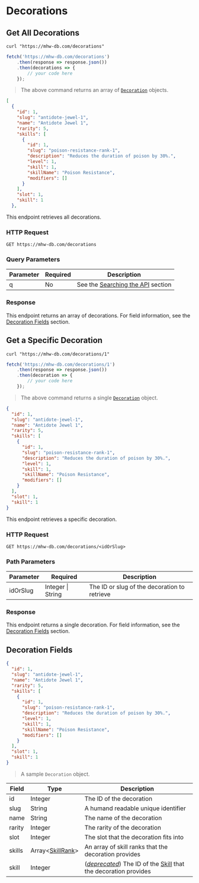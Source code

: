 # Decorations
## Get All Decorations
```shell
curl "https://mhw-db.com/decorations"
```

```javascript
fetch('https://mhw-db.com/decorations')
    .then(response => response.json())
    .then(decorations => {
        // your code here
    });
```

> The above command returns an array of [`Decoration`](#decoration-fields) objects.

```json
[
  {
    "id": 1,
    "slug": "antidote-jewel-1",
    "name": "Antidote Jewel 1",
    "rarity": 5,
    "skills": [
      {
        "id": 1,
        "slug": "poison-resistance-rank-1",
        "description": "Reduces the duration of poison by 30%.",
        "level": 1,
        "skill": 1,
        "skillName": "Poison Resistance",
        "modifiers": []
      }
    ],
    "slot": 1,
    "skill": 1
  },
```

This endpoint retrieves all decorations.

### HTTP Request
`GET https://mhw-db.com/decorations`

### Query Parameters
Parameter | Required | Description
--------- | -------- | -----------
q | No | See the [Searching the API](#searching-the-api) section

### Response
This endpoint returns an array of decorations. For field information, see the [Decoration Fields](#decoration-fields) section.

## Get a Specific Decoration
```shell
curl "https://mhw-db.com/decorations/1"
```

```javascript
fetch('https://mhw-db.com/decorations/1')
    .then(response => response.json())
    .then(decoration => {
        // your code here
    });
```

> The above command returns a single [`Decoration`](#decoration-fields) object.

```json
{
  "id": 1,
  "slug": "antidote-jewel-1",
  "name": "Antidote Jewel 1",
  "rarity": 5,
  "skills": [
    {
      "id": 1,
      "slug": "poison-resistance-rank-1",
      "description": "Reduces the duration of poison by 30%.",
      "level": 1,
      "skill": 1,
      "skillName": "Poison Resistance",
      "modifiers": []
    }
  ],
  "slot": 1,
  "skill": 1
}
```

This endpoint retrieves a specific decoration.


### HTTP Request
`GET https://mhw-db.com/decorations/<idOrSlug>`

### Path Parameters
Parameter | Required | Description
--------- | -------- | -----------
idOrSlug | Integer &#124; String | The ID or slug of the decoration to retrieve

### Response
This endpoint returns a single decoration. For field information, see the [Decoration Fields](#decoration-fields) section.

## Decoration Fields
```json
{
  "id": 1,
  "slug": "antidote-jewel-1",
  "name": "Antidote Jewel 1",
  "rarity": 5,
  "skills": [
    {
      "id": 1,
      "slug": "poison-resistance-rank-1",
      "description": "Reduces the duration of poison by 30%.",
      "level": 1,
      "skill": 1,
      "skillName": "Poison Resistance",
      "modifiers": []
    }
  ],
  "slot": 1,
  "skill": 1
}
```

> A sample `Decoration` object.

Field | Type | Description
----- | ---- | -----------
id | Integer | The ID of the decoration
slug | String | A humand readable unique identifier
name | String | The name of the decoration
rarity | Integer | The rarity of the decoration
slot | Integer | The slot that the decoration fits into
skills | Array&lt;[SkillRank](#skillrank-fields)&gt; | An array of skill ranks that the decoration provides
skill | Integer | ([_deprecated_](#deprecation-schedule)) The ID of the [Skill](#skill-fields) that the decoration provides